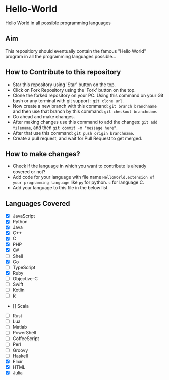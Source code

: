 # Hello-World

Hello World in all possible programming languages

## Aim

This repositiory should eventually contain the famous "Hello World" program in all the programming languages possible...

## How to Contribute to this repository

- Star this repository using 'Star' button on the top.
- Click on Fork Repository using the 'Fork' button on the top.
- Clone the forked repository on your PC. Using this command on your Git bash or any terminal with git support : `git clone url`.
- Now create a new branch with this command: `git branch branchname` and then use that branch by this command: `git checkout branchname`.
- Go ahead and make changes.
- After making changes use this command to add the changes: `git add filename`, and then `git commit -m "message here"`.
- After that use this command: `git push origin branchname`.
- Create a pull request, and wait for Pull Request to get merged.

## How to make changes?

- Check if the language in which you want to contribute is already covered or not?
- Add code for your language with file name `HelloWorld.extension of your programming language` like `py` for python. `c` for language C.
- Add your language to this file in the below list.

## Languages Covered

- [x] JavaScript
- [x] Python
- [x] Java
- [x] C++
- [x] C
- [x] PHP
- [x] C#
- [ ] Shell
- [x] Go
- [ ] TypeScript
- [x] Ruby
- [ ] Objective-C
- [ ] Swift
- [ ] Kotlin
- [ ] R
- [] Scala
- [ ] Rust
- [ ] Lua
- [ ] Matlab
- [ ] PowerShell
- [ ] CoffeeScript
- [ ] Perl
- [ ] Groovy
- [ ] Haskell
- [x] Elixir
- [x] HTML
- [x] Julia
